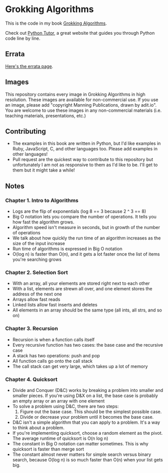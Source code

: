 # Grokking Algorithms

This is the code in my book [Grokking Algorithms](https://www.manning.com/bhargava).

Check out [Python Tutor](http://pythontutor.com/), a great website that guides you through Python code line by line.

## Errata

[Here's the errata page](http://adit.io/errata.html).

## Images

This repository contains every image in Grokking Algorithms in high resolution. These images are available for non-commercial use. If you use an image, please add "copyright Manning Publications, drawn by adit.io". You are welcome to use these images in any non-commercial materials (i.e. teaching materials, presentations, etc.)

## Contributing

- The examples in this book are written in Python, but I'd like examples in Ruby, JavaScript, C, and other languages too. Please add examples in other languages!
- Pull request are the quickest way to contribute to this repository but unfortunately I am not as responsive to them as I'd like to be. I'll get to them but it might take a while!

## Notes

### Chapter 1. Intro to Algorithms
- Logs are the flip of exponentials (log 8 == 3 because 2 ^ 3 == 8)
- Big O notation lets you compare the number of operations. It tells you how fast the algorithm grows.
- Algorithm speed isn't measure in seconds, but in growth of the number of operations
- We talk about how quickly the run time of an algorithm increases as the size of the input increase
- Run time of algorithms is expressed in Big O notation
- O(log n) is faster than O(n), and it gets a lot faster once the list of items you're searching grows


### Chapter 2. Selection Sort
- With an array, all your elements are stored right next to each other
- With a list, elements are strewn all over, and one element stores the address of the next one
- Arrays allow fast reads
- Linked lists allow fast inserts and deletes
- All elements in an array should be the same type (all ints, all strs, and so on)

### Chapter 3. Recursion
- Recursion is when a function calls itself
- Every recursive function has two cases: the base case and the recursive case
- A stack has two operations: push and pop
- All function calls go onto the call stack
- The call stack can get very large, which takes up a lot of memory

### Chapter 4. Quicksort
- Divide and Conquer (D&C) works by breaking a problem into smaller and smaller pieces. If you're using D&X on a list, the base case is probably an empty array or an array with one element
- To solve a problem using D&C, there are two steps:
  1. Figure out the base case. This should be the simplest possible case.
  2. Divide or decrease your problem until it becomes the base case.
- D&C isn't a simple algorithm that you can apply to a problem. It's a way to think about a problem.
- If you're implementing quicksort, choose a random element as the pivot. The average runtime of quicksort is O(n log n)
- The constant in Big O notation can matter sometimes. This is why quicksort is faster than merge sort
- The constant almost never matters for simple search versus binary search, because O(log n) is so much faster than O(n) when your list gets big.

